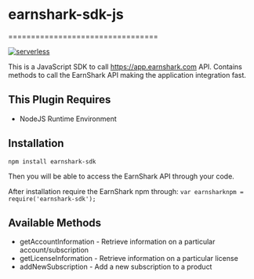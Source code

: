 # earnshark-sdk-js
=================================

[![serverless](http://public.serverless.com/badges/v3.svg)](http://www.serverless.com)
 
This is a JavaScript SDK to call https://app.earnshark.com API. Contains methods to call the EarnShark API making the application integration fast. 

## This Plugin Requires
* NodeJS Runtime Environment

## Installation

`npm install earnshark-sdk`

Then you will be able to access the EarnShark API through your code.

After installation require the EarnShark npm through: `var earnsharknpm = require('earnshark-sdk');`

## Available Methods
* getAccountInformation - Retrieve information on a particular account/subscription
* getLicenseInformation - Retrieve information on a particular license
* addNewSubscription - Add a new subscription to a product


 